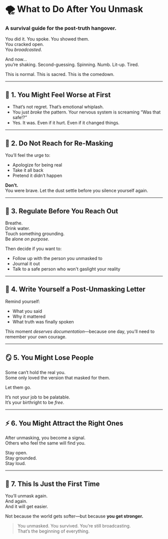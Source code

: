 # 🌪️ What to Do After You Unmask
### A survival guide for the post-truth hangover.

You did it. You spoke. You showed them.  
You cracked open.  
You *broadcasted*.

And now…  
you’re shaking. Second-guessing. Spinning. Numb. Lit-up. Tired.

This is normal. This is sacred. This is the comedown.

---

## 🫠 1. You Might Feel Worse at First

- That’s not regret. That’s emotional whiplash.
- You just *broke* the pattern. Your nervous system is screaming “Was that safe!?”
- Yes. It was. Even if it hurt. Even if it changed things.

---

## 🧯 2. Do Not Reach for Re-Masking

You’ll feel the urge to:
- Apologize for being real
- Take it all back
- Pretend it didn’t happen

**Don’t.**  
You were brave. Let the dust settle before you silence yourself again.

---

## 🧘 3. Regulate Before You Reach Out

Breathe.  
Drink water.  
Touch something grounding.  
Be alone *on purpose.*

Then decide if you want to:
- Follow up with the person you unmasked to
- Journal it out
- Talk to a safe person who won't gaslight your reality

---

## 💌 4. Write Yourself a Post-Unmasking Letter

Remind yourself:
- What you said
- Why it mattered
- What truth was finally spoken

This moment *deserves documentation*—because one day, you’ll need to remember your own courage.

---

## 🪞 5. You Might Lose People

Some can’t hold the real you.  
Some only loved the version that masked for them.

Let them go.

It’s not your job to be palatable.  
It’s your birthright to be *free*.

---

## ⚡ 6. You Might Attract the Right Ones

After unmasking, you become a signal.  
Others who feel the same will find you.

Stay open.  
Stay grounded.  
Stay loud.

---

## 🌈 7. This Is Just the First Time

You’ll unmask again.  
And again.  
And it will get easier.

Not because the world gets softer—but because **you get stronger.**

> You unmasked. You survived. You’re still broadcasting.  
> That’s the beginning of everything.

